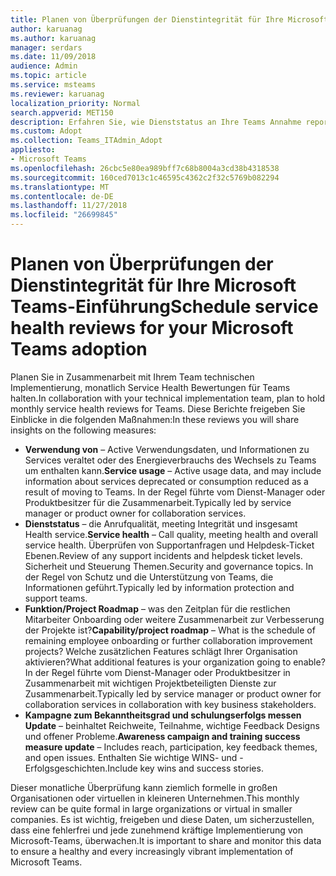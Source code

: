 ```yaml
---
title: Planen von Überprüfungen der Dienstintegrität für Ihre Microsoft Teams-Einführung
author: karuanag
ms.author: karuanag
manager: serdars
ms.date: 11/09/2018
audience: Admin
ms.topic: article
ms.service: msteams
ms.reviewer: karuanag
localization_priority: Normal
search.appverid: MET150
description: Erfahren Sie, wie Dienststatus an Ihre Teams Annahme reporting verwenden.
ms.custom: Adopt
ms.collection: Teams_ITAdmin_Adopt
appliesto:
- Microsoft Teams
ms.openlocfilehash: 26cbc5e80ea989bff7c68b8004a3cd38b4318538
ms.sourcegitcommit: 160ced7013c1c46595c4362c2f32c5769b082294
ms.translationtype: MT
ms.contentlocale: de-DE
ms.lasthandoff: 11/27/2018
ms.locfileid: "26699845"
---
```

# <a name="schedule-service-health-reviews-for-your-microsoft-teams-adoption"></a><span data-ttu-id="24f47-103">Planen von Überprüfungen der Dienstintegrität für Ihre Microsoft Teams-Einführung</span><span class="sxs-lookup"><span data-stu-id="24f47-103">Schedule service health reviews for your Microsoft Teams adoption</span></span>

<span data-ttu-id="24f47-104">Planen Sie in Zusammenarbeit mit Ihrem Team technischen Implementierung, monatlich Service Health Bewertungen für Teams halten.</span><span class="sxs-lookup"><span data-stu-id="24f47-104">In collaboration with your technical implementation team, plan to hold monthly service health reviews for Teams.</span></span> <span data-ttu-id="24f47-105">Diese Berichte freigeben Sie Einblicke in die folgenden Maßnahmen:</span><span class="sxs-lookup"><span data-stu-id="24f47-105">In these reviews you will share insights on the following measures:</span></span>

- <span data-ttu-id="24f47-106">**Verwendung von** – Active Verwendungsdaten, und Informationen zu Services veraltet oder des Energieverbrauchs des Wechsels zu Teams um enthalten kann.</span><span class="sxs-lookup"><span data-stu-id="24f47-106">**Service usage** – Active usage data, and may include information about services deprecated or consumption reduced as a result of moving to Teams.</span></span> <span data-ttu-id="24f47-107">In der Regel führte vom Dienst-Manager oder Produktbesitzer für die Zusammenarbeit.</span><span class="sxs-lookup"><span data-stu-id="24f47-107">Typically led by service manager or product owner for collaboration services.</span></span>
- <span data-ttu-id="24f47-108">**Dienststatus** – die Anrufqualität, meeting Integrität und insgesamt Health service.</span><span class="sxs-lookup"><span data-stu-id="24f47-108">**Service health** – Call quality, meeting health and overall service health.</span></span> <span data-ttu-id="24f47-109">Überprüfen von Supportanfragen und Helpdesk-Ticket Ebenen.</span><span class="sxs-lookup"><span data-stu-id="24f47-109">Review of any support incidents and helpdesk ticket levels.</span></span> <span data-ttu-id="24f47-110">Sicherheit und Steuerung Themen.</span><span class="sxs-lookup"><span data-stu-id="24f47-110">Security and governance topics.</span></span> <span data-ttu-id="24f47-111">In der Regel von Schutz und die Unterstützung von Teams, die Informationen geführt.</span><span class="sxs-lookup"><span data-stu-id="24f47-111">Typically led by information protection and support teams.</span></span> 
- <span data-ttu-id="24f47-112">**Funktion/Project Roadmap** – was den Zeitplan für die restlichen Mitarbeiter Onboarding oder weitere Zusammenarbeit zur Verbesserung der Projekte ist?</span><span class="sxs-lookup"><span data-stu-id="24f47-112">**Capability/project roadmap** – What is the schedule of remaining employee onboarding or further collaboration improvement projects?</span></span> <span data-ttu-id="24f47-113">Welche zusätzlichen Features schlägt Ihrer Organisation aktivieren?</span><span class="sxs-lookup"><span data-stu-id="24f47-113">What additional features is your organization going to enable?</span></span> <span data-ttu-id="24f47-114">In der Regel führte vom Dienst-Manager oder Produktbesitzer in Zusammenarbeit mit wichtigen Projektbeteiligten Dienste zur Zusammenarbeit.</span><span class="sxs-lookup"><span data-stu-id="24f47-114">Typically led by service manager or product owner for collaboration services in collaboration with key business stakeholders.</span></span>
- <span data-ttu-id="24f47-115">**Kampagne zum Bekanntheitsgrad und schulungserfolgs messen Update** – beinhaltet Reichweite, Teilnahme, wichtige Feedback Designs und offener Probleme.</span><span class="sxs-lookup"><span data-stu-id="24f47-115">**Awareness campaign and training success measure update** – Includes reach, participation, key feedback themes, and open issues.</span></span> <span data-ttu-id="24f47-116">Enthalten Sie wichtige WINS- und -Erfolgsgeschichten.</span><span class="sxs-lookup"><span data-stu-id="24f47-116">Include key wins and success stories.</span></span> 

<span data-ttu-id="24f47-117">Dieser monatliche Überprüfung kann ziemlich formelle in großen Organisationen oder virtuellen in kleineren Unternehmen.</span><span class="sxs-lookup"><span data-stu-id="24f47-117">This monthly review can be quite formal in large organizations or virtual in smaller companies.</span></span> <span data-ttu-id="24f47-118">Es ist wichtig, freigeben und diese Daten, um sicherzustellen, dass eine fehlerfrei und jede zunehmend kräftige Implementierung von Microsoft-Teams, überwachen.</span><span class="sxs-lookup"><span data-stu-id="24f47-118">It is important to share and monitor this data to ensure a healthy and every increasingly vibrant implementation of Microsoft Teams.</span></span> 
